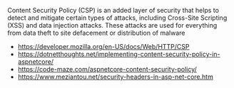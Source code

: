 Content Security Policy (CSP) is an added layer of security that helps to detect and mitigate certain types of attacks, including Cross-Site Scripting (XSS) and data injection attacks. These attacks are used for everything from data theft to site defacement or distribution of malware

- https://developer.mozilla.org/en-US/docs/Web/HTTP/CSP
- https://dotnetthoughts.net/implementing-content-security-policy-in-aspnetcore/
- https://code-maze.com/aspnetcore-content-security-policy/
- https://www.meziantou.net/security-headers-in-asp-net-core.htm